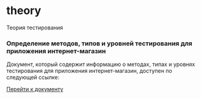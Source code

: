 # theory
Теория тестирования

### Определение методов, типов и уровней тестирования для приложения интернет-магазин

Документ, который содержит информацию о методах, типах и уровнях тестирования для приложения интернет-магазин, доступен по следующей ссылке:

[Перейти к документу](https://docs.google.com/spreadsheets/d/1XGZyMbY3ehpbNS61wn0haW7fKQXHZu68Ikj-SuCfkX8/edit?usp=sharing)
